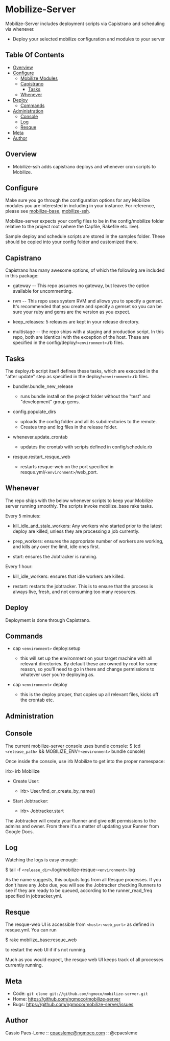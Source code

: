 Mobilize-Server
============

Mobilize-Server includes deployment scripts via Capistrano and scheduling via whenever.
* Deploy your selected mobilize configuration and modules to your server

Table Of Contents
-----------------
* [Overview](#section_Overview)
* [Configure](#section_Configure)
  * [Mobilize Modules](#section_Configure_Mobilize_Modules)
  * [Capistrano](#section_Configure_Capistrano)
    * [Tasks](#Section_Configure_Capistrano_Tasks)
  * [Whenever](#section_Configure_Whenever)
* [Deploy](#section_Deploy)
  * [Commands](#section_Deploy_Commands)
* [Administration](#Section_Administration)
  * [Console](#Section_Administration_Console)
  * [Log](#Section_Administration_Log)
  * [Resque](#Section_Administration_Resque)
* [Meta](#section_Meta)
* [Author](#section_Author)

<a name='section_Overview'></a>
Overview
-----------

* Mobilize-ssh adds capistrano deploys and whenever cron scripts to
Mobilize.

<a name='section_Configure'></a>
Configure
------------

<a name='section_Configure_Mobilize_Modules'></a>

Make sure you go through the configuration options for any Mobilize
modules you are interested in including in your instance. For reference,
please see [mobilize-base][mobilize-base], [mobilize-ssh][mobilize-ssh].

Mobilize-server expects your config files to be in the config/mobilize
folder relative to the project root (where the Capfile, Rakefile etc.
live).

Sample deploy and schedule scripts are stored in the samples folder.
These should be copied into your config folder and customized there.

<a name='section_Configure_Capistrano'></a>
Capistrano
--------------

Capistrano has many awesome options, of which the following are
included in this package:

* gateway -- This repo assumes no gateway, but leaves the option
available for uncommenting.

* rvm -- This repo uses system RVM and allows you to specify a gemset.
It's recommended that you create and specify a gemset so you can be sure
your ruby and gems are the version as you expect.

* keep_releases: 5 releases are kept in your release directory.

* multistage -- the repo ships with a staging and production script.
In this repo, both are identical with the exception of the host. These
are specified in the config/deploy/`<environment>`.rb files.

<a name='section_Configure_Capistrano_Tasks'></a>
Tasks
------------

The deploy.rb script itself defines these tasks, which are executed in
the "after update" step as specified in the deploy/`<environment>`.rb
files.

* bundler.bundle_new_release
  * runs bundle install on the project folder without the "test" and
"development" group gems.

* config.populate_dirs
  * uploads the config folder and all its subdirectories to the remote.
  * Creates tmp and log files in the release folder.

* whenever.update_crontab
  * updates the crontab with scripts defined in config/schedule.rb

* resque.restart_resque_web
  * restarts resque-web on the port specified in
resque.yml/`<environment>`/web_port.

<a name='section_Configure_Whenever'></a>
Whenever
---------

The repo ships with the below whenever scripts to keep your Mobilize server
running smoothly. The scripts invoke mobilize_base rake tasks.

Every 5 minutes:

* kill_idle_and_stale_workers: Any workers who started prior to the
latest deploy are killed, unless they are processing a job currently.

* prep_workers: ensures the appropriate number of workers are working,
and kills any over the limit, idle ones first.

* start: ensures the Jobtracker is running.

Every 1 hour:

* kill_idle_workers: ensures that idle workers are killed.

* restart: restarts the jobtracker. This is to ensure that the process
is always live, fresh, and not consuming too many resources.

<a name='section_Deploy'></a>
Deploy
---------

Deployment is done through Capistrano.

<a name='section_Deploy_Commands'></a>
Commands
---------

* cap `<environment>` deploy:setup 
  * this will set up the environment on your target machine with all
relevant directories. By default these are owned by root for some
reason, so you'll need to go in there and change permissions to whatever
user you're deploying as.

* cap `<environment>` deploy
  * this is the deploy proper, that copies up all relevant files, kicks
off the crontab etc.

<a name='section_Administration'></a>
Administration
--------------

<a name='section_Administration_Console'></a>
Console
--------------
The current mobilize-server console uses bundle console:
  $ (cd `<release_path>` && MOBILIZE_ENV=`<environment>` bundle console)

Once inside the console, use irb Mobilize to get into the proper
namespace:

irb> irb Mobilize

* Create User:
  * irb> User.find_or_create_by_name(<username>)

* Start Jobtracker:
  * irb> Jobtracker.start

The Jobtracker will create your Runner and give edit permissions to the admins
and owner. From there it's a matter of updating your Runner from Google
Docs.

<a name='section_Administration_Log'></a>
Log
--------------

Watching the logs is easy enough:

$ tail -f `<release_dir>`/log/mobilize-resque-`<environment>`.log

As the name suggests, this outputs logs from all Resque processes. If
you don't have any Jobs due, you will see the Jobtracker checking
Runners to see if they are ready to be queued, according to the
runner_read_freq specified in jobtracker.yml.

<a name='section_Administration_Resque'></a>
Resque
--------------

The resque-web UI is accessible from `<host>:<web_port>` as defined in
resque.yml. You can run 

$ rake mobilize_base:resque_web

to restart the web UI if it's not running.

Much as you would expect, the resque web UI keeps track of all processes
currently running.

<a name='section_Meta'></a>
Meta
----

* Code: `git clone git://github.com/ngmoco/mobilize-server.git`
* Home: <https://github.com/ngmoco/mobilize-server>
* Bugs: <https://github.com/ngmoco/mobilize-server/issues>

<a name='section_Author'></a>
Author
------

Cassio Paes-Leme :: cpaesleme@ngmoco.com :: @cpaesleme

[mobilize-base]: https://github.com/ngmoco/mobilize-base
[mobilize-ssh]: https://github.com/ngmoco/mobilize-ssh
